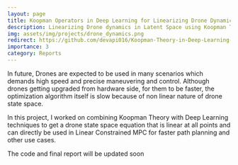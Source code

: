 ```yaml
---
layout: page
title: Koopman Operators in Deep Learning for Linearizing Drone Dynamics #Linearzing Drone Dynamics using Deep Learning
description: Linearizing Drone dynamics in Latent Space using Koopman Theory and use the obtained Linear model in Convex Optimization based Path Planning. This project is an unpublished work done at RRC.
img: assets/img/projects/drone_dynamics.png
redirect: https://github.com/devapi016/Koopman-Theory-in-Deep-Learning-for-Linearizing-Drone-Dynamics
importance: 3
category: Reports
---
```


In future, Drones are expected to be used in many scenarios which demands high speed and precise maneuvering and control. Although drones getting upgraded from hardware side, for them to be faster, the optimization algorithm itself is slow because of non linear nature of drone state space. 

In this project, I worked on combining Koopman Theory with Deep Learning techniques to get a drone state space equation that is linear at all points and can directly be used in Linear Constrained MPC for faster path planning and other use cases.

The code and final report will be updated soon
